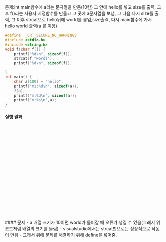 문제:int main함수에 a라는 문자열을 만듬(10칸) 
그 안에 hello를 넣고 size를 출력, 그 후 f()라는 사용자 지정함수를 만들고 
그 곳에 a문자열을 보냄,
그 다음,다시 size를 출력, 
그 이후 strcat으로 hello뒤에 world를 붇임,size출력,
다시 main함수에 가서 hello world 출력(a 를 이용)



```c
#define  _CRT_SECURE_NO_WARNINGS
#include <stdio.h>
#include <string.h>
void f(char f[]) {
	printf("%d\n", sizeof(f));
	strcat(f,"wordl");
	printf("%d\n", sizeof(f));

}
int main() {
	char a[100] = "hello";
	printf("m1:%d\n", sizeof(a));
	f(a);
	printf("m:%d\n", sizeof(a));
	printf("m:%s\n",a);
}
```

#### 실행 결과
<div style="background color:black; color:white; height:300px">m1:100
8
8
m:100
m:abcxyz

C:\Users\user\Desktop\li1l1i1ii1li11l1i1\x64\Debug\li1l1i1ii1li11l1i1.exe(프로세스 12976개)이(가) 종료되었습니다(코드: 0개).
이 창을 닫으려면 아무 키나 누르세요...
</div>
#### 문제
- a 배열 크기가 10이면 world가 들어갈 때 오류가 생길 수 있음(그래서 위 코드처럼 배열의 크기를 늘림)
- visualstudio에서는 strcat만으로는 정상적으로 작동이 안됨
	- 그래서 위에 문제를 해결하기 위해 define을 넣어줌.

